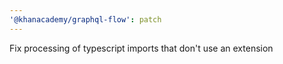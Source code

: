 ```yaml
---
'@khanacademy/graphql-flow': patch
---
```


Fix processing of typescript imports that don't use an extension

